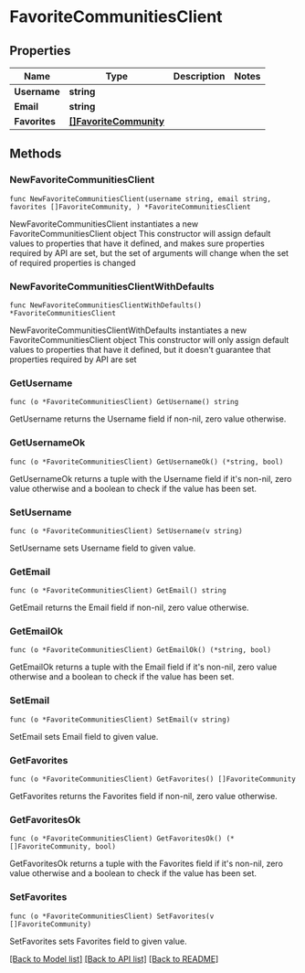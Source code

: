 # FavoriteCommunitiesClient

## Properties

Name | Type | Description | Notes
------------ | ------------- | ------------- | -------------
**Username** | **string** |  | 
**Email** | **string** |  | 
**Favorites** | [**[]FavoriteCommunity**](FavoriteCommunity.md) |  | 

## Methods

### NewFavoriteCommunitiesClient

`func NewFavoriteCommunitiesClient(username string, email string, favorites []FavoriteCommunity, ) *FavoriteCommunitiesClient`

NewFavoriteCommunitiesClient instantiates a new FavoriteCommunitiesClient object
This constructor will assign default values to properties that have it defined,
and makes sure properties required by API are set, but the set of arguments
will change when the set of required properties is changed

### NewFavoriteCommunitiesClientWithDefaults

`func NewFavoriteCommunitiesClientWithDefaults() *FavoriteCommunitiesClient`

NewFavoriteCommunitiesClientWithDefaults instantiates a new FavoriteCommunitiesClient object
This constructor will only assign default values to properties that have it defined,
but it doesn't guarantee that properties required by API are set

### GetUsername

`func (o *FavoriteCommunitiesClient) GetUsername() string`

GetUsername returns the Username field if non-nil, zero value otherwise.

### GetUsernameOk

`func (o *FavoriteCommunitiesClient) GetUsernameOk() (*string, bool)`

GetUsernameOk returns a tuple with the Username field if it's non-nil, zero value otherwise
and a boolean to check if the value has been set.

### SetUsername

`func (o *FavoriteCommunitiesClient) SetUsername(v string)`

SetUsername sets Username field to given value.


### GetEmail

`func (o *FavoriteCommunitiesClient) GetEmail() string`

GetEmail returns the Email field if non-nil, zero value otherwise.

### GetEmailOk

`func (o *FavoriteCommunitiesClient) GetEmailOk() (*string, bool)`

GetEmailOk returns a tuple with the Email field if it's non-nil, zero value otherwise
and a boolean to check if the value has been set.

### SetEmail

`func (o *FavoriteCommunitiesClient) SetEmail(v string)`

SetEmail sets Email field to given value.


### GetFavorites

`func (o *FavoriteCommunitiesClient) GetFavorites() []FavoriteCommunity`

GetFavorites returns the Favorites field if non-nil, zero value otherwise.

### GetFavoritesOk

`func (o *FavoriteCommunitiesClient) GetFavoritesOk() (*[]FavoriteCommunity, bool)`

GetFavoritesOk returns a tuple with the Favorites field if it's non-nil, zero value otherwise
and a boolean to check if the value has been set.

### SetFavorites

`func (o *FavoriteCommunitiesClient) SetFavorites(v []FavoriteCommunity)`

SetFavorites sets Favorites field to given value.



[[Back to Model list]](../README.md#documentation-for-models) [[Back to API list]](../README.md#documentation-for-api-endpoints) [[Back to README]](../README.md)


